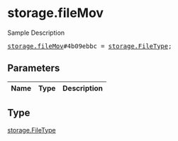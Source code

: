 # storage.fileMov

Sample Description

<pre>
<a href="../constructor/storage.fileMov.md">storage.fileMov</a>#4b09ebbc = <a href="../type/storage.FileType.md">storage.FileType</a>;
</pre>

## Parameters

| Name | Type | Description |
|------|:----:|-------------|

## Type

[storage.FileType](../type/storage.FileType.md)
